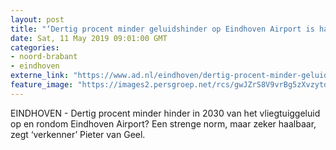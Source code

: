```yaml
---
layout: post
title: "‘Dertig procent minder geluidshinder op Eindhoven Airport is haalbaar’"
date: Sat, 11 May 2019 09:01:00 GMT
categories: 
- noord-brabant 
- eindhoven 
externe_link: "https://www.ad.nl/eindhoven/dertig-procent-minder-geluidshinder-op-eindhoven-airport-is-haalbaar~a38c8ec5/"
feature_image: "https://images2.persgroep.net/rcs/gwJZrS8V9vrBg5zXvzyto0cGV6w/diocontent/133853806/_fitwidth/400/?appId=21791a8992982cd8da851550a453bd7f&quality=0.7"
---
```


EINDHOVEN - Dertig procent minder hinder in 2030 van het vliegtuiggeluid op en rondom Eindhoven Airport? Een strenge norm, maar zeker haalbaar, zegt ‘verkenner’ Pieter van Geel.
